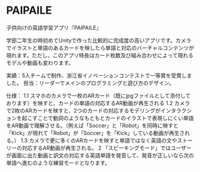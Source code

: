 # PAIPAILE
 子供向けの英語学習アプリ『PAIPAILE』
 
学部二年生の時初めてUnityで作った比較的に完成度の高いアプリです。カメラでイラストと単語のあるカードを映したら単語と対応のバーチャルコンテンツが現れます。ただし、このアプリ特長はカード枚数及び組み合わせによって現れるモデルや動画も変わります。

実績：5人チームで制作、浙江省イノベーションコンテストで一等賞を受賞しました。
担当：リーダーでメインのプログラミングと遊び方のデザイン。

仕様：
 1.1 スマホのカメラで一枚のARカード（既にjpgファイルとして添付しております）を映すと、カードの単語の対応するAR動画が再生される
 1.2 カメラで2枚のARカードを映すと、2つのカードの対応するモデリングがインタラクションを起こすことで動詞のようなもともとカードのイラストで表現しにくい単語をAR動画で理解させる。（例えば「Soccer」と「Robot」を同時に映すと「Kick」が現れて「Robot」が「Soccer」を「Kick」している動画が再生される。）
 1.3 カメラで更に多くのARカードを映すと単語ではなく英語の文やストーリーの対応するAR動画が再生される。
 2 「スピーキングモード」ではユーザーが画面に出た動画と訳文の対応する英語単語を発音して、発音が正しいなら次の単語へ進むのような練習モードとなります。
